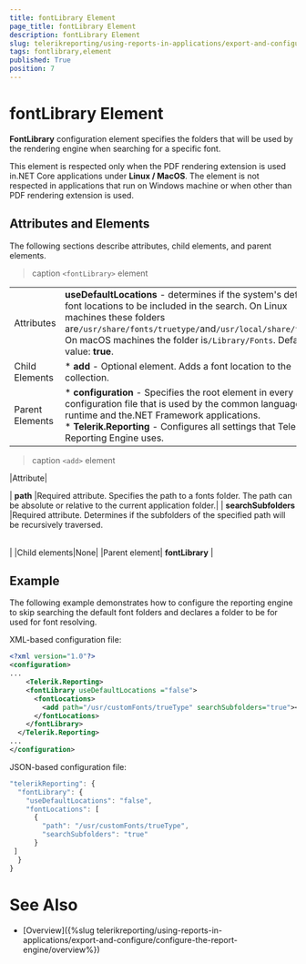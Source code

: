 ```yaml
---
title: fontLibrary Element
page_title: fontLibrary Element 
description: fontLibrary Element
slug: telerikreporting/using-reports-in-applications/export-and-configure/configure-the-report-engine/fontlibrary-element
tags: fontlibrary,element
published: True
position: 7
---
```


# fontLibrary Element



__FontLibrary__ configuration element specifies the folders that will be used by the rendering engine when searching for a specific font.       

This element is respected only when the PDF rendering extension is used in.NET Core applications under __Linux / MacOS__.         The element is not respected in applications that run on Windows machine or when other than PDF rendering extension is used.       

## Attributes and Elements

The following sections describe attributes, child elements, and parent elements.


>caption ```<fontLibrary>``` element


|   |   |
| ------ | ------ |
Attributes| __useDefaultLocations__ - determines if the system's default font locations to be included in the search.                 On Linux machines these folders are`/usr/share/fonts/truetype/`and`/usr/local/share/fonts`.                 On macOS machines the folder is`/Library/Fonts`.                 Default value: __true__.|
|Child Elements|* __add__ - Optional element. Adds a font location to the collection.|
|Parent Elements|* __configuration__ - Specifies the root element in every configuration file that is used by                     the common language runtime and the.NET Framework applications.<br/>* __Telerik.Reporting__ - Configures all settings that Telerik Reporting Engine uses.|

>caption ```<add>``` element


|Attribute|

| __path__ |Required attribute. Specifies the path to a fonts folder. The path can be absolute or relative to the current application folder.|
| __searchSubfolders__ |Required attribute. Determines if the subfolders of the specified path will be recursively traversed.


|   |   |
| ------ | ------ |
|
|Child elements|None|
|Parent element| __fontLibrary__ |


## Example

The following example demonstrates how to configure the reporting engine to skip searching the default font folders and declares a folder to be for used for font resolving.         

XML-based configuration file:

    
````xml
<?xml version="1.0"?>
<configuration>
...
    <Telerik.Reporting>
    <fontLibrary useDefaultLocations ="false">
      <fontLocations>
        <add path="/usr/customFonts/trueType" searchSubfolders="true"></add>
      </fontLocations>
    </fontLibrary>
  </Telerik.Reporting>
...
</configuration>
````

JSON-based configuration file:

    
````js
"telerikReporting": {
  "fontLibrary": {
    "useDefaultLocations": "false",
    "fontLocations": [
      {
        "path": "/usr/customFonts/trueType",
        "searchSubfolders": "true"
      }
 ]
  }
}
````


# See Also


 

* [Overview]({%slug telerikreporting/using-reports-in-applications/export-and-configure/configure-the-report-engine/overview%})

